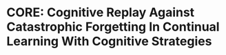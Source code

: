 # CORE: Cognitive Replay Against Catastrophic Forgetting In Continual Learning With Cognitive Strategies

